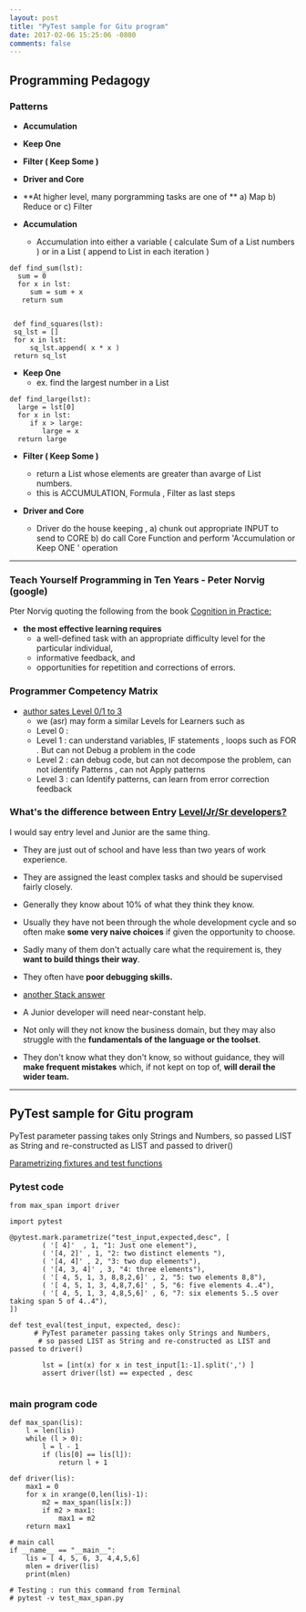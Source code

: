 ```yaml
---
layout: post
title: "PyTest sample for Gitu program"
date: 2017-02-06 15:25:06 -0800
comments: false
---
```

## Programming Pedagogy

### Patterns
+ **Accumulation**
+ **Keep One**
+ **Filter ( Keep Some )**
+ **Driver and Core**
+ **At higher level, many porgramming tasks are one of **  a) Map  b) Reduce or c) Filter

+ **Accumulation**
  - Accumulation into  either a variable ( calculate Sum of a List numbers )  or in a List ( append to List in each iteration )
  
```
def find_sum(lst):
  sum = 0
  for x in lst:
     sum = sum + x
   return sum
    
    
 def find_squares(lst):
 sq_lst = []
 for x in lst:
     sq_lst.append( x * x )   
 return sq_lst          
 ```
 
+ **Keep One**
  - ex. find the largest number in a List
  
```
def find_large(lst):
  large = lst[0]
  for x in lst:
     if x > large:
        large = x 
  return large
```
+ **Filter ( Keep Some )**
  - return a List whose elements are greater than avarge of List numbers.
  - this is ACCUMULATION,  Formula , Filter as last steps

+ **Driver and Core**
  - Driver do the house keeping , a) chunk out appropriate INPUT to send to CORE b) do call Core Function and perform 'Accumulation or Keep ONE ' operation 
  
------------------------
### Teach Yourself Programming in Ten Years - Peter Norvig (google)
Pter Norvig quoting the following from the book [Cognition in Practice:](https://www.amazon.com/exec/obidos/ASIN/0521357349)

+ **the most effective learning requires** 
  - a well-defined task with an appropriate difficulty level for the particular individual, 
  - informative feedback, and 
  - opportunities for repetition and corrections of errors.


### Programmer Competency Matrix
+ [author sates Level 0/1 to 3](http://sijinjoseph.com/programmer-competency-matrix/)
  -  we (asr) may form a similar Levels for  Learners such as
  - Level 0 :
  - Level 1 : can understand variables, IF statements ,  loops such as FOR .  But can not Debug a problem in the code
  - Level 2 : can debug code, but can not decompose the problem, can not identify Patterns , can not Apply patterns
  - Level 3 : can Identify patterns, can learn from error correction feedback

### What's the difference between Entry [Level/Jr/Sr developers?](http://softwareengineering.stackexchange.com/questions/14914/whats-the-difference-between-entry-level-jr-sr-developers) 

I would say entry level and Junior are the same thing. 

  - They are just out of school and have less than two years of work experience. 
  - They are assigned the least complex tasks and should be supervised fairly closely. 
  - Generally they know about 10% of what they think they know. 
  - Usually they have not been through the whole development cycle and so often make **some very naive choices** if given the opportunity to choose. 
  - Sadly many of them don't actually care what the requirement is, they **want to build things their way**. 
  - They often have **poor debugging skills.**
  
  - [another Stack answer](http://softwareengineering.stackexchange.com/questions/136163/whats-the-difference-between-junior-middle-and-senior-developers)
  - A Junior developer will need near-constant help. 
  - Not only will they not know the business domain, but they may also struggle with the **fundamentals of the language or the toolset**.
   - They don't know what they don't know, so without guidance, they will **make frequent mistakes** which, if not kept on top of, **will derail the wider team.**

----------------------

## PyTest sample for Gitu program
PyTest parameter passing takes only Strings and Numbers, so passed LIST as String and re-constructed as LIST and passed to driver()

[Parametrizing fixtures and test functions](http://doc.pytest.org/en/latest/parametrize.html)

### Pytest code
```
from max_span import driver

import pytest

@pytest.mark.parametrize("test_input,expected,desc", [
        ( '[ 4]'  , 1, "1: Just one element"),
        ( '[4, 2]' , 1, "2: two distinct elements "),
        ( '[4, 4]' , 2, "3: two dup elements"),
        ( '[4, 3, 4]' , 3, "4: three elements"),
        ( '[ 4, 5, 1, 3, 8,8,2,6]' , 2, "5: two elements 8,8"),
        ( '[ 4, 5, 1, 3, 4,8,7,6]' , 5, "6: five elements 4..4"),
        ( '[ 4, 5, 1, 3, 4,8,5,6]' , 6, "7: six elements 5..5 over taking span 5 of 4..4"),
])

def test_eval(test_input, expected, desc):
      # PyTest parameter passing takes only Strings and Numbers, 
       # so passed LIST as String and re-constructed as LIST and passed to driver()

        lst = [int(x) for x in test_input[1:-1].split(',') ]
        assert driver(lst) == expected , desc


```

### main program code
```
def max_span(lis):
    l = len(lis)
    while (l > 0):
        l = l - 1
        if (lis[0] == lis[l]):
            return l + 1
        
def driver(lis):
    max1 = 0
    for x in xrange(0,len(lis)-1): 
        m2 = max_span(lis[x:])
        if m2 > max1: 
            max1 = m2
    return max1

# main call 
if __name__ == "__main__": 
    lis = [ 4, 5, 6, 3, 4,4,5,6]
    mlen = driver(lis)
    print(mlen)

# Testing : run this command from Terminal
# pytest -v test_max_span.py
```
